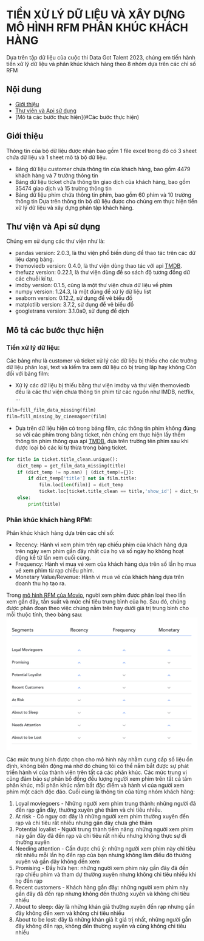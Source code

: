 # TIỀN XỬ LÝ DỮ LIỆU VÀ XÂY DỰNG MÔ HÌNH RFM PHÂN KHÚC KHÁCH HÀNG
Dựa trên tập dữ liệu của cuộc thi Data Got Talent 2023, chúng em tiến hành tiền xử lý dữ liệu và phân khúc khách hàng theo 8 nhóm dựa trên các chỉ số RFM
## Nội dung
* [Giới thiệu](#gioithieu)
* [Thư viện và Api sử dụng](#thuvienvaapi)
* [Mô tả các bước thực hiện](#Các bước thực hiện)
## Giới thiệu
Thông tin của bộ dữ liệu được nhận bao gồm 1 file excel trong đó có 3 sheet chứa dữ liệu và 1 sheet mô tả bộ dữ liệu.
- Bảng dữ liệu customer chứa thông tin của khách hàng, bao gồm 4479 khách hàng và 7 trường thông tin
- Bảng dữ liệu ticket chứa thông tin giao dịch của khách hàng, bao gồm 35474 giao dịch và 15 trường thông tin
- Bảng dữ liệu phim chứa thông tin phim, bao gồm 60 phim và 10 trường thông tin
Dựa trên thông tin bộ dữ liệu được cho chúng em thực hiện tiền xử lý dữ liệu và xây dựng phân tập khách hàng.
## Thư viện và Api sử dụng
Chúng em sử dụng các thư viện như là:
* pandas version: 2.0.3, là thư viện phổ biến dùng để thao tác trên các dữ liệu dạng bảng.
* themoviedb version: 0.4.0, là thư viện dùng thao tác với api [TMDB](https://developer.themoviedb.org/docs/wrappers-and-libraries).
* thefuzz version: 0.22.1, là thư viện dùng để so sách độ tương đồng dữ các chuỗi kí tự.
* imdby version: 0.1.5, cũng là một thư viện chưa dữ liệu về phim
* numpy version: 1.24.3, là một dùng để xử lý dữ liệu list
* seaborn version: 0.12.2, sử dụng để vẽ biểu đồ
* matplotlib version: 3.7.2, sử dụng để vẽ biểu đồ
* googletrans version: 3.1.0a0, sử dụng để dịch
## Mô tả các bước thực hiện
### Tiền xử lý dữ liệu:
Các bảng như là customer và ticket xử lý các dữ liệu bị thiếu cho các trường dữ liệu phân loại, text và kiểm tra xem dữ liệu có bị trùng lặp hay không
Còn đối với bảng film:
- Xử lý các dữ liệu bị thiếu bằng thư viện imdby và thư viện themoviedb đều là các thư viện chưa thông tin phim từ các nguồn như IMDB, netflix, ...
```python
film=fill_film_data_missing(film)
film=fill_missing_by_cinemagoer(film)
```
- Dựa trên dữ liệu hiện có trong bảng film, các thông tin phim không đúng so với các phim trong bảng ticket, nên chúng em thực hiện lấy thêm thông tin phim thông qua api [TMDB](https://developer.themoviedb.org/docs/wrappers-and-libraries), dựa trên trường tên phim sau khi được loại bỏ các kí tự thừa trong bảng ticket.

```python
for title in ticket.title_clean.unique():
    dict_temp = get_film_data_missing(title)
    if (dict_temp != np.nan) | (dict_temp!={}):
        if dict_temp['title'] not in film.title:
            film.loc[len(film)] = dict_temp
            ticket.loc[ticket.title_clean == title,'show_id'] = dict_temp['show_id']
    else:
        print(title)
```
### Phân khúc khách hàng RFM:
Phân khúc khách hàng dựa trên các chỉ số:
- Recency: Hành vi xem phim trên rạp chiếu phim của khách hàng dựa trên ngày xem phim gần đây nhất của họ và số ngày họ không hoạt động kể từ lần xem cuối cùng.
- Frequency: Hành vi mua vé xem của khách hàng dựa trên số lần họ mua vé xem phim từ rạp chiếu phim.
- Monetary Value/Revenue: Hành vi mua vé của khách hàng dựa trên doanh thu họ tạo ra.

Trong [mô hình RFM của Movio](https://vistagroup.co.nz/blog/rfm-the-triple-threat-designed-to-increase-high-value-moviegoers), người xem phim được phân loại theo lần xem gần đây, tần suất và mức chi tiêu trung bình của họ. Sau đó, chúng được phân đoạn theo việc chúng nằm trên hay dưới giá trị trung bình cho mỗi thuộc tính, theo bảng sau:
![Bảng phân nhóm khách hàng theo chỉ số RFM](./650931df94ebf3cb896011d3_RFM-TRIPLE-THREAT.png)

Các mức trung bình được chọn cho mô hình này nhằm cung cấp số liệu ổn định, không biến động mà nhờ đó chúng tôi có thể nắm bắt được sự phát triển hành vi của thành viên trên tất cả các phân khúc. Các mức trung vị cũng đảm bảo sự phân bổ đồng đều lượng người xem phim trên tất cả tám phân khúc, mỗi phân khúc nắm bắt đặc điểm và hành vi của người xem phim một cách độc đáo.
Cuối cùng là thông tin của từng nhóm khách hàng:
1. Loyal moviegoers - Những người xem phim trung thành: những người đã đến rạp gần đây, thường xuyên ghé thăm và chi tiêu nhiều.
2. At risk - Có nguy cơ: đây là những người xem phim thường xuyên đến rạp và chi tiêu rất nhiều nhưng gần đây chưa ghé thăm
3. Potential loyalist - Người trung thành tiềm năng: những người xem phim này gần đây đã đến rạp và chi tiêu rất nhiều nhưng không thực sự đi thường xuyên
4. Needing attention - Cần được chú ý: những người xem phim này chi tiêu rất nhiều mỗi lần họ đến rạp của bạn nhưng không làm điều đó thường xuyên và gần đây không đến xem
5. Promising - Đầy hứa hẹn: những người xem phim này gần đây đã đến rạp chiếu phim và tham dự thường xuyên nhưng không chi tiêu nhiều khi họ đến rạp
6. Recent customers - Khách hàng gần đây: những người xem phim này gần đây đã đến rạp nhưng không đến thường xuyên và không chi tiêu nhiều
7. About to sleep: đây là những khán giả thường xuyên đến rạp nhưng gần đây không đến xem và không chi tiêu nhiều
8. About to be lost: đây là những khán giả ít giá trị nhất, những người gần đây không đến rạp, không đến thường xuyên và cũng không chi tiêu nhiều